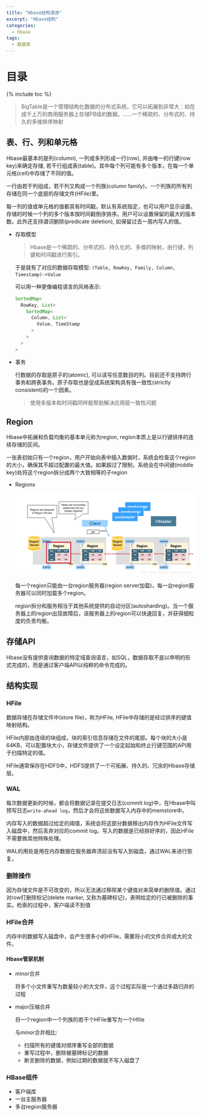 ```yaml
---
title: "Hbase结构漫游"
excerpt: "Hbase结构"
categories:
  - hbase
tags:
  - 数据库
---
```


# 目录
{% include toc %}

> BigTable是一个管理结构化数据的分布式系统，它可以拓展到非常大：如在成千上万的商用服务器上存储PB级的数据。......一个稀疏的、分布式的、持久的多维排序映射

## 表、行、列和单元格
Hbase最基本的是列(column), 一列或多列形成一行(row), 并由唯一的行键(row key)来确定存储, 若干行组成表(table)。其中每个列可能有多个版本，在每一个单元格(cell)中存储了不同的值。

一行由若干列组成，若干列又构成一个列族(column family)，一个列族的所有列存储在同一个底层的存储文件(HFile)里。

每一列的值或单元格的值都具有时间戳，默认有系统指定，也可以用户显示设置。存储的时候一个列的多个版本按时间戳倒序排序。用户可以设置保留的最大的版本数。此外还支持谓词删除(predicate deletion), 如保留过去一周内写入的值。

* 存取模型

  >  Hbase是一个稀疏的、分布式的、持久化的、多维的映射，由行键、列键和时间戳进行索引。

  于是就有了对应的数据存取模型:   `(Table, RowKey, Family, Column, Timestamp)->Value`

  可以用一种更像编程语言的风格表示:

  ```java
  SortedMap<
    RowKey, List<
      SortedMap<
        Column, List<
          Value, TimeStamp
        >
      >
    >
  >
  ```

* 事务

  行数据的存取是原子的(atomic), 可以读写任意数目的列。目前还不支持跨行事务和跨表事务。原子存取也是促成系统架构具有强一致性(strictly consistent)的一个因素。

  > 使用多版本和时间戳同样能帮助解决应用层一致性问题

## Region

Hbase中拓展和负载均衡的基本单元称为region, region本质上是以行键排序的连续存储的区间。

一张表初始只有一个region，用户开始向表中插入数据时，系统会检查这个region的大小，确保其不超过配置的最大值。如果超过了限制，系统会在中间键(middle key)处将这个region拆分成两个大致相等的子region

* Regions

  ![20170606115324992](/images/blog/hbase_regions.png)

  每一个region只能由一台region服务器(region server加载)，每一台region服务器可以同时加载多个region。

  region拆分和服务相当于其他系统提供的自动分区(autosharding)。当一个服务器上的region出现故障后，该服务器上的region可以快速回复，并获得细粒度的负责均衡。

## 存储API

Hbase没有提供查询数据的特定域查询语言，如SQL，数据存取不是以申明的形式完成的，而是通过客户端API以纯粹的命令完成的。

## 结构实现

### HFile

数据存储在存储文件中(store file)，称为HFile, HFile中存储的是经过排序的键值映射结构。

HFile内部由连续的块组成，块的索引信息存储在文件的尾部。每个块的大小是64KB，可以配置块大小，存储文件提供了一个设定起始和终止行键范围的API用于扫描特定的值。

HFile通常保存在HDFS中，HDFS提供了一个可拓展、持久的、冗余的Hbase存储层。

### WAL

每次数据更新的时候，都会将数据记录在提交日志(commit log)中，在Hbase中叫预写日志`write-ahead log`，然后才会将这些数据写入内存中的memstore中。

内存写入的数据超过给定的阈值，系统会将这部分数据移出内存作为HFile文件写入磁盘中，然后丢弃对应的commit log。写入的数据是已经排好序的，因此HFile不需要做其他特殊处理。

WAL的用处是用在内存数据在服务器奔溃前没有写入到磁盘，通过WAL来进行恢复。

### 删除操作

因为存储文件是不可改变的，所以无法通过移除某个键值对来简单的删除值。通过对row打删除标记(delete marker, 又称为墓碑标记)，表明给定的行已被删除的事实。检索的过程中，客户端读不到值

### HFile合并

内存中的数据写入磁盘中，会产生很多小的HFile，需要将小的文件合并成大的文件。

#### Hbase管家机制

* minor合并

  将多个小文件重写为数量较小的大文件，这个过程实际是一个通过多路归并的过程

* major压缩合并

  将一个region中一个列族的若干个HFile重写为一个Hfile

  与minor合并相比:

  * 扫描所有的键值对顺序重写全部的数据
  * 重写过程中，删除被墓碑标记的数据
  * 断言删除的数据，例如过期的数据就不写入磁盘了

### HBase组件

* 客户端库
* 一台主服务器
* 多台region服务器



